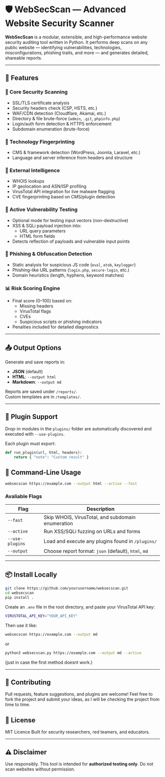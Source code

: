 # 🛡️ WebSecScan — Advanced Website Security Scanner

**WebSecScan** is a modular, extensible, and high-performance website security auditing tool written in Python. It performs deep scans on any public website — identifying vulnerabilities, technologies, misconfigurations, phishing traits, and more — and generates detailed, shareable reports.

---

## 🚀 Features

### 🔐 Core Security Scanning
- SSL/TLS certificate analysis
- Security headers check (CSP, HSTS, etc.)
- WAF/CDN detection (Cloudflare, Akamai, etc.)
- Directory & file brute-force (`admin`, `.git`, `phpinfo.php`)
- Login/auth form detection & HTTPS enforcement
- Subdomain enumeration (brute-force)

### 🧬 Technology Fingerprinting
- CMS & framework detection (WordPress, Joomla, Laravel, etc.)
- Language and server inference from headers and structure

### 📡 External Intelligence
- WHOIS lookups
- IP geolocation and ASN/ISP profiling
- VirusTotal API integration for live malware flagging
- CVE fingerprinting based on CMS/plugin detection

### 🧪 Active Vulnerability Testing
- Optional mode for testing input vectors (non-destructive)
- XSS & SQLi payload injection into:
  - URL query parameters
  - HTML form fields
- Detects reflection of payloads and vulnerable input points

### 🧠 Phishing & Obfuscation Detection
- Static analysis for suspicious JS code (`eval`, `atob`, `keylogger`)
- Phishing-like URL patterns (`login.php`, `secure-login`, etc.)
- Domain heuristics (length, hyphens, keyword matches)

### 📊 Risk Scoring Engine
- Final score (0–100) based on:
  - Missing headers
  - VirusTotal flags
  - CVEs
  - Suspicious scripts or phishing indicators
- Penalties included for detailed diagnostics

---

## 📤 Output Options

Generate and save reports in:
- **JSON** (default)
- **HTML**: `--output html`
- **Markdown**: `--output md`

Reports are saved under `/reports/`.  
Custom templates are in `/templates/`.

---

## 🧩 Plugin Support

Drop-in modules in the `plugins/` folder are automatically discovered and executed with `--use-plugins`.

Each plugin must export:
```python
def run_plugin(url, html, headers):
    return { "note": "Custom result" }
```

## 🧰 Command-Line Usage
```bash
websecscan https://example.com --output html --active --fast
```
### Avaliable Flags

| Flag             | Description                                           |
|------------------|-------------------------------------------------------|
| `--fast`         | Skip WHOIS, VirusTotal, and subdomain enumeration     |
| `--active`       | Run XSS/SQLi fuzzing on URLs and forms                |
| `--use-plugins`  | Load and execute any plugins found in `/plugins/`     |
| `--output`       | Choose report format: `json` (default), `html`, `md`  |

---
## 📦 Install Locally
```bash
git clone https://github.com/yourusername/websecscan.git
cd websecscan
pip install .
```
Create an ```.env``` file in the root directory, and paste your VirusTotal API key:
```bash
VIRUSTOTAL_API_KEY="YOUR_API_KEY"
```

Then use it like:
```bash
websecscan https://example.com --output md
```
or
```bash
python3 websecscan.py https://example.com --output md --active
```
(just in case the first method doesnt work.)

---

## 🤝 Contributing
Pull requests, feature suggestions, and plugins are welcome!
Feel free to fork the project and submit your ideas, as I will be checking the project from time to time.

## 📜 License
MIT Licence
Built for security researchers, red teamers, and educators.

---

## ⚠️ Disclaimer
Use responsibly.
This tool is intended for **authorized testing only**.
Do not scan websites without permission.
